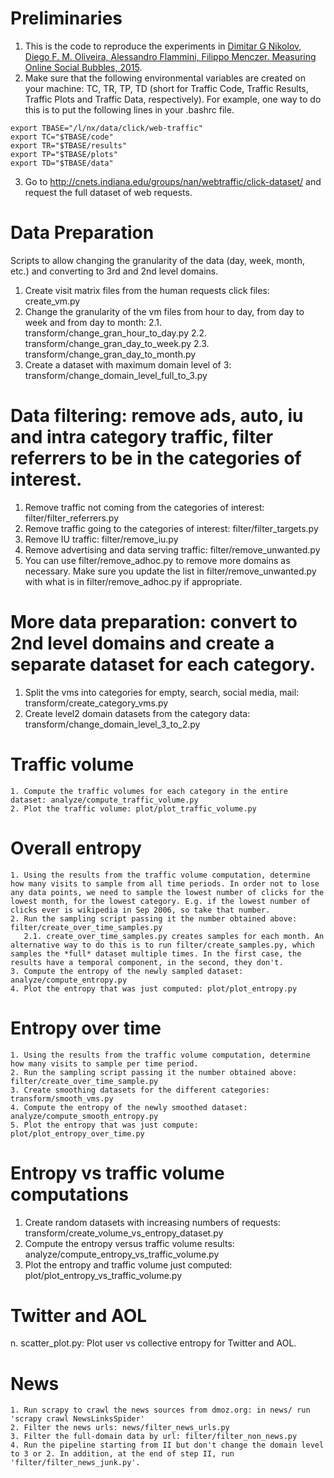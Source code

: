 # Preliminaries
1. This is the code to reproduce the experiments in [Dimitar G Nikolov, Diego F. M. Oliveira, Alessandro Flammini, Filippo Menczer. Measuring Online Social Bubbles, 2015](http://arxiv.org/abs/1502.07162).
2. Make sure that the following environmental variables are created on your machine: TC, TR, TP, TD (short for Traffic Code, Traffic Results, Traffic Plots and Traffic Data, respectively). For example, one way to do this is to put the following lines in your .bashrc file.
```
export TBASE="/l/nx/data/click/web-traffic"
export TC="$TBASE/code"
export TR="$TBASE/results"
export TP="$TBASE/plots"
export TD="$TBASE/data"
```
3. Go to http://cnets.indiana.edu/groups/nan/webtraffic/click-dataset/ and request the full dataset of web requests.

# Data Preparation

Scripts to allow changing the granularity of the data (day, week, month, etc.) and converting to 3rd and 2nd level domains.

   1. Create visit matrix files from the human requests click files: create_vm.py
   2. Change the granularity of the vm files from hour to day, from day to week and from day to month: 
      2.1. transform/change_gran_hour_to_day.py 
      2.2. transform/change_gran_day_to_week.py
      2.3. transform/change_gran_day_to_month.py
   3. Create a dataset with maximum domain level of 3: transform/change_domain_level_full_to_3.py

# Data filtering: remove ads, auto, iu and intra category traffic, filter referrers to be in the categories of interest.
   1. Remove traffic not coming from the categories of interest: filter/filter_referrers.py
   2. Remove traffic going to the categories of interest: filter/filter_targets.py
   3. Remove IU traffic: filter/remove_iu.py
   4. Remove advertising and data serving traffic: filter/remove_unwanted.py
   5. You can use filter/remove_adhoc.py to remove more domains as necessary. Make sure you update the list in filter/remove_unwanted.py with what is in filter/remove_adhoc.py if appropriate.

# More data preparation: convert to 2nd level domains and create a separate dataset for each category.
   1. Split the vms into categories for empty, search, social media, mail: transform/create_category_vms.py
   2. Create level2 domain datasets from the category data: transform/change_domain_level_3_to_2.py
   
# Traffic volume
    1. Compute the traffic volumes for each category in the entire dataset: analyze/compute_traffic_volume.py
    2. Plot the traffic volume: plot/plot_traffic_volume.py

# Overall entropy
    1. Using the results from the traffic volume computation, determine how many visits to sample from all time periods. In order not to lose any data points, we need to sample the lowest number of clicks for the lowest month, for the lowest category. E.g. if the lowest number of clicks ever is wikipedia in Sep 2006, so take that number.
    2. Run the sampling script passing it the number obtained above: filter/create_over_time_samples.py
       2.1. create_over_time_samples.py creates samples for each month. An alternative way to do this is to run filter/create_samples.py, which samples the *full* dataset multiple times. In the first case, the results have a temporal component, in the second, they don't.
    3. Compute the entropy of the newly sampled dataset: analyze/compute_entropy.py
    4. Plot the entropy that was just computed: plot/plot_entropy.py
 
# Entropy over time
    1. Using the results from the traffic volume computation, determine how many visits to sample per time period. 
    2. Run the sampling script passing it the number obtained above: filter/create_over_time_sample.py
    3. Create smoothing datasets for the different categories: transform/smooth_vms.py
    4. Compute the entropy of the newly smoothed dataset: analyze/compute_smooth_entropy.py
    5. Plot the entropy that was just compute: plot/plot_entropy_over_time.py

# Entropy vs traffic volume computations
   1. Create random datasets with increasing numbers of requests: transform/create_volume_vs_entropy_dataset.py
   2. Compute the entropy versus traffic volume results: analyze/compute_entropy_vs_traffic_volume.py
   3. Plot the entropy and traffic volume just computed: plot/plot_entropy_vs_traffic_volume.py

# Twitter and AOL
   n. scatter_plot.py: Plot user vs collective entropy for Twitter and AOL.

# News
    1. Run scrapy to crawl the news sources from dmoz.org: in news/ run 'scrapy crawl NewsLinksSpider'
    2. Filter the news urls: news/filter_news_urls.py
    3. Filter the full-domain data by url: filter/filter_non_news.py
    4. Run the pipeline starting from II but don't change the domain level to 3 or 2. In addition, at the end of step II, run 'filter/filter_news_junk.py'.
